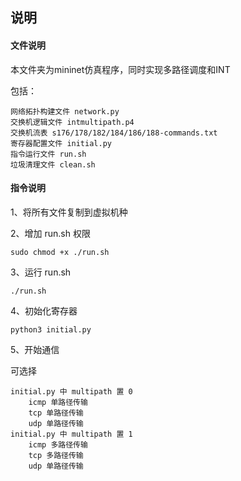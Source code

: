 ## 说明

#### 文件说明

本文件夹为mininet仿真程序，同时实现多路径调度和INT

包括：

    网络拓扑构建文件 network.py
    交换机逻辑文件 intmultipath.p4
    交换机流表 s176/178/182/184/186/188-commands.txt
    寄存器配置文件 initial.py
    指令运行文件 run.sh
    垃圾清理文件 clean.sh

#### 指令说明

1、将所有文件复制到虚拟机种

2、增加 run.sh 权限

    sudo chmod +x ./run.sh

3、运行 run.sh

    ./run.sh

4、初始化寄存器

    python3 initial.py

5、开始通信

可选择

    initial.py 中 multipath 置 0
        icmp 单路径传输
        tcp 单路径传输
        udp 单路径传输
    initial.py 中 multipath 置 1
        icmp 多路径传输
        tcp 多路径传输
        udp 单路径传输
